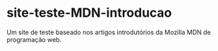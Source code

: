 # site-teste-MDN-introducao
Um site de teste baseado nos artigos introdutórios da Mozilla MDN de programação web.
